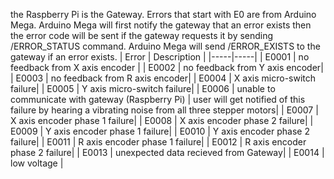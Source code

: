 the Raspberry Pi is the Gateway.
Errors that start with E0 are from Arduino Mega.
Arduino Mega will first notify the gateway that an error exists then the error code will be sent if the gateway requests it by sending /ERROR_STATUS	command.
Arduino Mega will send /ERROR_EXISTS to the gateway if an error exists.
| Error | Description |
|-----|-----|
| E0001 | no feedback from X axis encoder |
| E0002 | no feedback from Y axis encoder|
| E0003 | no feedback from R axis encoder|
| E0004 | X axis micro-switch failure|
| E0005 | Y axis micro-switch failure|
| E0006 | unable to communicate with gateway (Raspberry Pi) | user will get notified of this failure by hearing a vibrating noise from all three stepper motors|
| E0007 | X axis encoder phase 1 failure|
| E0008 | X axis encoder phase 2 failure|
| E0009 | Y axis encoder phase 1 failure|
| E0010 | Y axis encoder phase 2 failure|
| E0011 | R axis encoder phase 1 failure|
| E0012 | R axis encoder phase 2 failure|
| E0013 | unexpected data recieved from Gateway|
| E0014 | low voltage |


